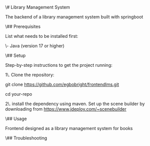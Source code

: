 \\# Library Management System







The backend of a library management system built with springboot







\\## Prerequisites







List what needs to be installed first:



\\- Java (version 17 or higher)







\\## Setup







Step-by-step instructions to get the project running:







1\\. Clone the repository:







git clone https://github.com/egbobright/frontendlms.git



cd your-repo







2\\. install the dependency using maven. Set up the scene builder by downloading from https://www.jdeploy.com/~scenebuilder







\\## Usage







Frontend designed as a library management system for books







\\## Troubleshooting









